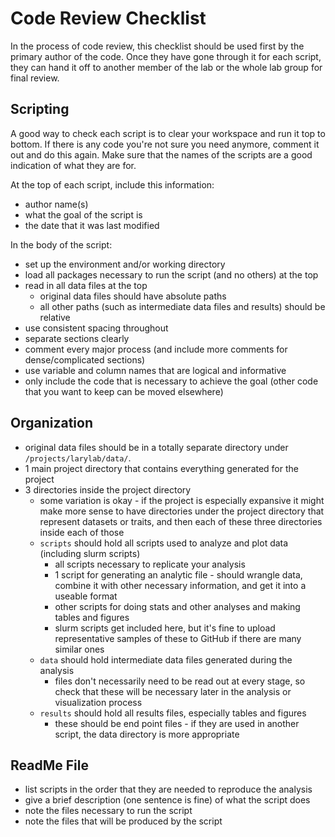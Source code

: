 # Code Review Checklist  
  
In the process of code review, this checklist should be used first by the primary author of the code. Once they have gone through it for each script, they can hand it off to another member of the lab or the whole lab group for final review.  
  
  
## Scripting  

A good way to check each script is to clear your workspace and run it top to bottom. If there is any code you're not sure you need anymore, comment it out and do this again. Make sure that the names of the scripts are a good indication of what they are for.  
  
At the top of each script, include this information:  
- author name(s)  
- what the goal of the script is  
- the date that it was last modified  
  
In the body of the script:  
- set up the environment and/or working directory  
- load all packages necessary to run the script (and no others) at the top  
- read in all data files at the top  
  - original data files should have absolute paths  
  - all other paths (such as intermediate data files and results) should be relative  
- use consistent spacing throughout  
- separate sections clearly  
- comment every major process (and include more comments for dense/complicated sections)  
- use variable and column names that are logical and informative  
- only include the code that is necessary to achieve the goal (other code that you want to keep can be moved elsewhere)  


## Organization  
  
- original data files should be in a totally separate directory under `/projects/larylab/data/`.  
- 1 main project directory that contains everything generated for the project  
- 3 directories inside the project directory  
  - some variation is okay - if the project is especially expansive it might make more sense to have directories under the project directory that represent datasets or traits, and then each of these three directories inside each of those  
  - `scripts` should hold all scripts used to analyze and plot data (including slurm scripts)  
    - all scripts necessary to replicate your analysis  
    - 1 script for generating an analytic file - should wrangle data, combine it with other necessary information, and get it into a useable format  
    - other scripts for doing stats and other analyses and making tables and figures  
    - slurm scripts get included here, but it's fine to upload representative samples of these to GitHub if there are many similar ones  
  - `data` should hold intermediate data files generated during the analysis  
    - files don't necessarily need to be read out at every stage, so check that these will be necessary later in the analysis or visualization process  
  - `results` should hold all results files, especially tables and figures  
    - these should be end point files - if they are used in another script, the data directory is more appropriate


## ReadMe File  

- list scripts in the order that they are needed to reproduce the analysis  
- give a brief description (one sentence is fine) of what the script does  
- note the files necessary to run the script  
- note the files that will be produced by the script  
